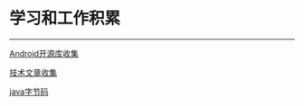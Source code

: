 # 学习和工作积累 #

----------

[Android开源库收集](./Android开源库收集.md)

[技术文章收集](./技术文章收集.md)

[java字节码](./JavaByteCode.java)


